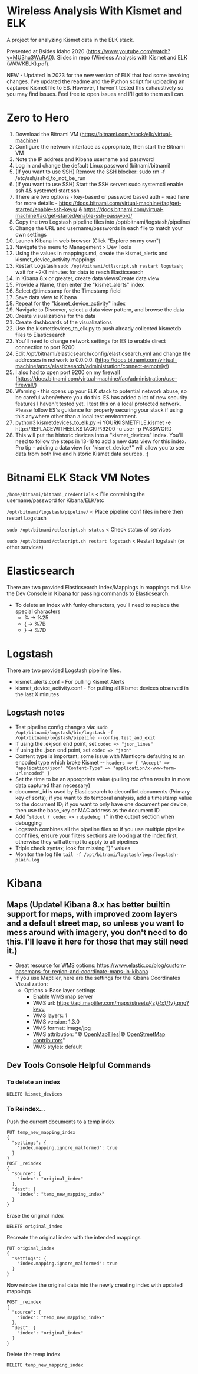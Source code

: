  # Wireless Analysis With Kismet and ELK
A project for analyzing Kismet data in the ELK stack. 

Presented at Bsides Idaho 2020 (https://www.youtube.com/watch?v=MU3hu3WuRA0). Slides in repo (Wireless Analysis with Kismet and ELK (WAWKELK).pdf).

NEW - Updated in 2023 for the new version of ELK that had some breaking changes. I've updated the readme and the Python script for uploading an captured Kismet file to ES. However, I haven't tested this exhaustively so you may find issues. Feel free to open issues and I'll get to them as I can.

# Zero to Hero
1. Download the Bitnami VM (https://bitnami.com/stack/elk/virtual-machine)
2. Configure the network interface as appropriate, then start the Bitnami VM
3. Note the IP address and Kibana username and password
4. Log in and change the default Linux password (bitnami/bitnami)
5. (If you want to use SSH) Remove the SSH blocker: sudo rm -f /etc/ssh/sshd_to_not_be_run
6. (If you want to use SSH) Start the SSH server: sudo systemctl enable ssh && systemctl start ssh
7. There are two options - key-based or password based auth - read here for more details - https://docs.bitnami.com/virtual-machine/faq/get-started/enable-ssh-keys/ & https://docs.bitnami.com/virtual-machine/faq/get-started/enable-ssh-password/ 
8. Copy the two Logstash pipeline files into /opt/bitnami/logstash/pipeline/
9. Change the URL and username/passwords in each file to match your own settings
10. Launch Kibana in web browser (Click "Explore on my own")
11. Navigate the menu to Management > Dev Tools
12. Using the values in mappings.md, create the kismet_alerts and kismet_device_activity mappings
13. Restart Logstash ```sudo /opt/bitnami/ctlscript.sh restart logstash```; wait for ~2-3 minutes for data to reach Elasticsearch
14. In Kibana 8.x or greater, create data viewsCreate data view
15. Provide a Name, then enter the "kismet_alerts" index
16. Select @timestamp for the Timestamp field
17. Save data view to Kibana
18. Repeat for the "kismet_device_activity" index
19. Navigate to Discover, select a data view pattern, and browse the data
20. Create visualizations for the data
21. Create dashboards of the visualizations
22. Use the kismetdevices_to_elk.py to push already collected kismetdb files to Elasticsearch
23. You'll need to change network settings for ES to enable direct connection to port 9200. 
24. Edit /opt/bitnami/elasticsearch/config/elasticsearch.yml and change the addresses in network to 0.0.0.0. (https://docs.bitnami.com/virtual-machine/apps/elasticsearch/administration/connect-remotely/)
25. I also had to open port 9200 on my firewall (https://docs.bitnami.com/virtual-machine/faq/administration/use-firewall/)
26. Warning - this opens up your ELK stack to potential network abuse, so be careful when/where you do this. ES has added a lot of new security features I haven't tested yet. I test this on a local protected network. Please follow ES's guidance for properly securing your stack if using this anywhere other than a local test environment. 
27.  python3 kismetdevices_to_elk.py -i YOURKISMETFILE.kismet -e http://REPLACEWITHEELKSTACKIP:9200 -u user -p PASSWORD
28. This will put the historic devices into a "kismet_devices" index. You'll need to follow the steps in 13-18 to add a new data view for this index. Pro tip - adding a data view for "kismet_device*" will allow you to see data from both live and historic Kismet data sources. :) 

# Bitnami ELK Stack VM Notes
```/home/bitnami/bitnami_credentials``` < File containing the username/password for Kibana/ELK/etc 

```/opt/bitnami/logstash/pipeline/``` < Place pipeline conf files in here then restart Logstash

```sudo /opt/bitnami/ctlscript.sh status``` < Check status of services

```sudo /opt/bitnami/ctlscript.sh restart logstash``` < Restart logstash (or other services)

  
# Elasticsearch

There are two provided Elasticsearch Index/Mappings in mappings.md. Use the Dev Console in Kibana for passing commands to Elasticsearch.

- To delete an index with funky characters, you'll need to replace the special characters
  - % → %25
  - { → %7B
  - } → %7D

# Logstash
There are two provided Logstash pipeline files.
* kismet_alerts.conf - For pulling Kismet Alerts
* kismet_device_activity.conf - For pulling all Kismet devices observed in the last X minutes

## Logstash notes
- Test pipeline config changes via: 
```sudo /opt/bitnami/logstash/bin/logstash -f /opt/bitnami/logstash/pipeline --config.test_and_exit```
- If using the .ekjson end point, set ```codec => "json_lines"```
- If using the .json end point, set ```codec => "json"```
- Content type is important; some issue with Manticore defaulting to an encoded type which broke Kismet
-- ```headers => { "Accept" => "application/json" "Content-Type" => "application/x-www-form-urlencoded" }```
- Set the time to be an appropriate value (pulling too often results in more data captured than necessary)
- document_id is used by Elasticsearch to deconflict documents (Primary key of sorts); if you want to do temporal analysis, add a timestamp value to the document ID; if you want to only have one document per device, then use the base_key or MAC address as the document ID
- Add "```stdout { codec => rubydebug }```" in the output section when debugging
- Logstash combines all the pipeline files so if you use multiple pipeline conf files, ensure your filters sections are looking at the index first, otherwise they will attempt to apply to all pipelines
- Triple check syntax; look for missing "}" values
- Monitor the log file ```tail -f /opt/bitnami/logstash/logs/logstash-plain.log``` 

# Kibana

## Maps (Update! Kibana 8.x has better builtin support for maps, with improved zoom layers and a default street map, so unless you want to mess around with imagery, you don't need to do this. I'll leave it here for those that may still need it.)
* Great resource for WMS options: https://www.elastic.co/blog/custom-basemaps-for-region-and-coordinate-maps-in-kibana
* If you use Maptiler, here are the settings for the Kibana Coordinates Visualization:
  - Options > Base layer settings
    - Enable WMS map server
    - WMS url: https://api.maptiler.com/maps/streets/{z}/{x}/{y}.png?key=<your key>
    - WMS layers: 1
    - WMS version: 1.3.0
    - WMS format: image/jpg
    - WMS attribution: "&#xA9; [OpenMapTiles](http://www.openmaptiles.org/)|&#xA9; [OpenStreetMap contributors](http://www.openstreetmap.org/copyright)"
    - WMS styles: default


## Dev Tools Console Helpful Commands

### To delete an index
```
DELETE kismet_devices
```
### To Reindex...
Push the current documents to a temp index
```
PUT temp_new_mapping_index
{
  "settings": {
    "index.mapping.ignore_malformed": true 
  }
}
POST _reindex
{
  "source": {
    "index": "original_index"
  },
  "dest": {
    "index": "temp_new_mapping_index"
  }
}
```
Erase the original index
```
DELETE original_index
```
Recreate the original index with the intended mappings
```
PUT original_index
{
  "settings": {
    "index.mapping.ignore_malformed": true 
  }
}
```
Now reindex the original data into the newly creating index with updated mappings
```
POST _reindex
{
  "source": {
    "index": "temp_new_mapping_index"
  },
  "dest": {
    "index": "original_index"
  }
}
```
Delete the temp index
```
DELETE temp_new_mapping_index
```
